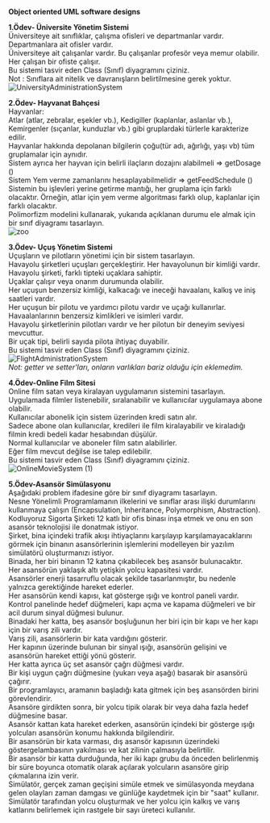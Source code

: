 **Object oriented UML software designs**

**1.Ödev- Üniversite Yönetim Sistemi**<br/>
Üniversiteye ait sınıflıklar, çalışma ofisleri ve departmanlar vardır.<br/>
Departmanlara ait ofisler vardır.<br/>
Üniversiteye ait çalışanlar vardır. Bu çalışanlar profesör veya memur olabilir.<br/>
Her çalışan bir ofiste çalışır.<br/>
Bu sistemi tasvir eden Class (Sınıf) diyagramını çiziniz.<br/>
Not : Sınıflara ait nitelik ve davranışların belirtilmesine gerek yoktur.<br/>
![UniversityAdministrationSystem](https://user-images.githubusercontent.com/43732258/126534367-7168d64d-ae4b-4714-ac92-271c224e5543.png)


**2.Ödev- Hayvanat Bahçesi**<br/>
Hayvanlar:<br/>
Atlar (atlar, zebralar, eşekler vb.), Kedigiller (kaplanlar, aslanlar vb.), Kemirgenler (sıçanlar, kunduzlar vb.) gibi gruplardaki türlerle karakterize edilir.<br/>
Hayvanlar hakkında depolanan bilgilerin çoğu(tür adı, ağırlığı, yaşı vb) tüm gruplamalar için aynıdır.<br/>
Sistem ayrıca her hayvan için belirli ilaçların dozajını alabilmeli => getDosage ()<br/>
Sistem Yem verme zamanlarını hesaplayabilmelidir => getFeedSchedule ()<br/>
Sistemin bu işlevleri yerine getirme mantığı, her gruplama için farklı olacaktır. Örneğin, atlar için yem verme algoritması farklı olup, kaplanlar için farklı olacaktır.<br/>
Polimorfizm modelini kullanarak, yukarıda açıklanan durumu ele almak için bir sınıf diyagramı tasarlayın.<br/>
![zoo](https://user-images.githubusercontent.com/43732258/126627251-036b6fb3-cb5c-4af0-a327-1dd195049711.png)

**3.Ödev- Uçuş Yönetim Sistemi**<br/>
Uçuşların ve pilotların yönetimi için bir sistem tasarlayın.<br/>
Havayolu şirketleri uçuşları gerçekleştirir. Her havayolunun bir kimliği vardır.<br/>
Havayolu şirketi, farklı tipteki uçaklara sahiptir.<br/>
Uçaklar çalışır veya onarım durumunda olabilir.<br/>
Her uçuşun benzersiz kimliği, kalkacağı ve ineceği havaalanı, kalkış ve iniş saatleri vardır.<br/>
Her uçuşun bir pilotu ve yardımcı pilotu vardır ve uçağı kullanırlar.<br/>
Havaalanlarının benzersiz kimlikleri ve isimleri vardır.<br/>
Havayolu şirketlerinin pilotları vardır ve her pilotun bir deneyim seviyesi mevcuttur.<br/>
Bir uçak tipi, belirli sayıda pilota ihtiyaç duyabilir.<br/>
Bu sistemi tasvir eden Class (Sınıf) diyagramını çiziniz.<br/>
![FlightAdministrationSystem](https://user-images.githubusercontent.com/43732258/126636924-8acb62ee-a0e5-4180-a7d8-42102a40bade.png)
<br/>*Not: getter ve setter'ları, onların varlıkları bariz olduğu için eklemedim.*<br/>


**4.Ödev-Online Film Sitesi**<br/>
Online film satan veya kiralayan uygulamanın sistemini tasarlayın.
Uygulamada filmler listenebilir, sıralanabilir ve kullanıcılar uygulamaya abone olabilir.<br/>
Kullanıcılar abonelik için sistem üzerinden kredi satın alır.<br/>
Sadece abone olan kullanıcılar, kredileri ile film kiralayabilir ve kiraladığı filmin kredi bedeli kadar hesabından düşülür.<br/>
Normal kullanıcılar ve aboneler film satın alabilirler.<br/>
Eğer film mevcut değilse ise talep edilebilir.<br/>
Bu sistemi tasvir eden Class (Sınıf) diyagramını çiziniz.<br/>
![OnlineMovieSystem (1)](https://user-images.githubusercontent.com/43732258/126642794-0e705aa8-02aa-4810-a889-c532b36ec08b.png)

**5.Ödev-Asansör Simülasyonu**<br/>
Aşağıdaki problem ifadesine göre bir sınıf diyagramı tasarlayın.<br/>
Nesne Yönelimli Programlamanın ilkelerini ve sınıflar arası ilişki durumlarını kullanmaya çalışın (Encapsulation, Inheritance, Polymorphism, Abstraction).<br/>
Kodluyoruz Sigorta Şirketi 12 katlı bir ofis binası inşa etmek ve onu en son asansör teknolojisi ile donatmak istiyor.<br/>
Şirket, bina içindeki trafik akışı ihtiyaçlarını karşılayıp karşılamayacaklarını görmek için binanın asansörlerinin işlemlerini modelleyen bir yazılım simülatörü oluşturmanızı istiyor.<br/>
Binada, her biri binanın 12 katına çıkabilecek beş asansör bulunacaktır.<br/>
Her asansörün yaklaşık altı yetişkin yolcu kapasitesi vardır.<br/>
Asansörler enerji tasarruflu olacak şekilde tasarlanmıştır, bu nedenle yalnızca gerektiğinde hareket ederler.<br/>
Her asansörün kendi kapısı, kat gösterge ışığı ve kontrol paneli vardır.<br/>
Kontrol panelinde hedef düğmeleri, kapı açma ve kapama düğmeleri ve bir acil durum sinyal düğmesi bulunur.<br/>
Binadaki her katta, beş asansör boşluğunun her biri için bir kapı ve her kapı için bir varış zili vardır.<br/>
Varış zili, asansörlerin bir kata vardığını gösterir.<br/>
Her kapının üzerinde bulunan bir sinyal ışığı, asansörün gelişini ve asansörün hareket ettiği yönü gösterir.<br/>
Her katta ayrıca üç set asansör çağrı düğmesi vardır.<br/>
Bir kişi uygun çağrı düğmesine (yukarı veya aşağı) basarak bir asansörü çağırır.<br/>
Bir programlayıcı, aramanın başladığı kata gitmek için beş asansörden birini görevlendirir.<br/>
Asansöre girdikten sonra, bir yolcu tipik olarak bir veya daha fazla hedef düğmesine basar.<br/>
Asansör kattan kata hareket ederken, asansörün içindeki bir gösterge ışığı yolcuları asansörün konumu hakkında bilgilendirir.<br/>
Bir asansörün bir kata varması, dış asansör kapısının üzerindeki göstergelambasının yakılması ve kat zilinin çalmasıyla belirtilir.<br/>
Bir asansör bir katta durduğunda, her iki kapı grubu da önceden belirlenmiş bir süre boyunca otomatik olarak açılarak yolcuların asansöre girip çıkmalarına izin verir.<br/>
Simülatör, gerçek zaman geçişini simüle etmek ve simülasyonda meydana gelen olayları zaman damgası ve günlüğe kaydetmek için bir "saat" kullanır.<br/>
Simülatör tarafından yolcu oluşturmak ve her yolcu için kalkış ve varış katlarını belirlemek için rastgele bir sayı üreteci kullanılır.<br/>
